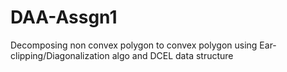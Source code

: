 # DAA-Assgn1
Decomposing non convex polygon to convex polygon using Ear-clipping/Diagonalization algo and DCEL data structure
